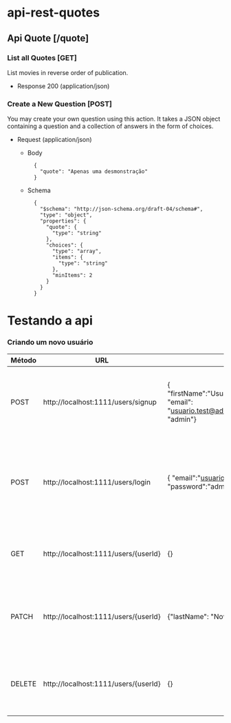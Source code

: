 # api-rest-quotes

## Api Quote [/quote]

### List all Quotes [GET]

List movies in reverse order of publication.

- Response 200 (application/json)
### Create a New Question [POST]

You may create your own question using this action. It takes a JSON object
containing a question and a collection of answers in the form of choices.

- Request (application/json)

  - Body

          {
            "quote": "Apenas uma desmonstração"
          }

  - Schema

          {
            "$schema": "http://json-schema.org/draft-04/schema#",
            "type": "object",
            "properties": {
              "quote": {
                "type": "string"
              },
              "choices": {
                "type": "array",
                "items": {
                  "type": "string"
                },
                "minItems": 2
              }
            }
          }
          
 # Testando a api
 
 ### Criando um novo usuário
 
| Método | URL | Body| Header | Ação |
| --- | --- | --- | --- | --- |
| POST | http://localhost:1111/users/signup | { "firstName":"Usuário","lastName":"Teste", "email": "usuario.test@admin.com","password": "admin"} | Content-Type: application/json |Cria um novo usuário a partir do JSON enviado na requisição |
| POST | http://localhost:1111/users/login | { "email":"usuario.test@admin.com", "password":"admin" } | Content-Type: application/json |Logar os dados do usário a partir do JSON enviado na requisição e Retorna um token|
| GET | http://localhost:1111/users/{userId} | {} | |Retorna os dados do usuário com o ID passado|
| PATCH | http://localhost:1111/users/{userId} | {"lastName": "Novo sobrenome"} | Content-Type: application/json ,Authorization: Bearer {token} |Editar os dados do usário a partir do JSON enviado na requisição |
| DELETE | http://localhost:1111/users/{userId} | {} | Content-Type: application/json ,Authorization: Bearer {token} |Remove os dados do usuário a partir do ID passado | 





